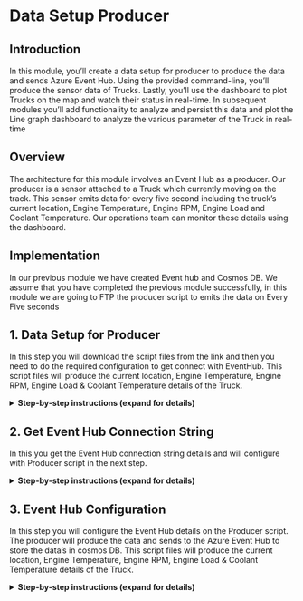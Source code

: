 
# Data Setup Producer

## Introduction

In this module, you’ll create a data setup for producer to  produce the data and sends Azure Event Hub. Using the provided command-line, you’ll produce the sensor data of Trucks. Lastly, you’ll use the dashboard to plot Trucks on the map and watch their status in real-time. In subsequent modules you’ll add functionality to analyze and persist this data and plot the Line graph dashboard to analyze the various parameter of the Truck in real-time

## Overview

The architecture for this module involves an Event Hub as a producer. Our producer is a sensor attached to a Truck which currently moving on the track. This sensor emits data for every five second including the truck’s current location, Engine Temperature, Engine RPM, Engine Load and Coolant Temperature. Our operations team can monitor these details using the dashboard.


## Implementation

In our previous module we have created Event hub and Cosmos DB. We assume that you have completed the previous module successfully, in this module we are going to FTP the producer script to emits the data on Every Five seconds
  
## 1. Data Setup for Producer

In this step you will download the script files from the link and then you need to do the required configuration to get connect with EventHub. This script files will produce the current location, Engine Temperature, Engine RPM, Engine Load & Coolant Temperature details of the Truck.

<details>
<summary><strong>Step-by-step instructions (expand for details)</strong></summary><p>
 
 1. Click the [link](https://github.com/iyyappan16/Azure_HereMap/blob/master/Data_Setup_Producer/Producer.zip) and download the zip file (Producer.zip) and extract it to your local machine.

	
1. Open Azure Portal home page and login with your credentials.

	![HERE Maps & Location Services Data Streams](Producer/1.png)

1. Click on **Cloud shell** to open the Azure PowerShell command-line.

1. Let’s it open the PowerShell command-line it may take few seconds to open up

	![HERE Maps & Location Services Data Streams](Producer/2.png)
	
1. Ensure that the command-line interface indicates its PowerShell, by default it will be in the Azure directory. We need to set location to execute our Producer script. Execute the below command to set location

                >Set-Location $home 
	
		
6. It changes the directory and it set’s the home location of the user profile

	
1. In menu tab click on Upload/Download files icon then click on upload to upload our zip file 

	![HERE Maps & Location Services Data Streams Pricing Page](Producer/3.png)
	
1. Browse to the directory where you saved the Zip file locally which you have downloaded in step-1. Choose the file and Upload.

	![HERE Maps & Location Services Data Streams Pricing Page](Producer/4.png)
	
1. Once the upload is completed successfully. The you need to extract the file, for extracting it  use the below command

	            >Expand-Archive “Producer.zip”
         
        
      ![HERE Maps & Location Services Data Streams Pricing Page](Producer/5.png)
  
1. It may take few seconds to extract, after successful extraction you can verify the file by using the below command. 

              >ls
              
1. It lists the directories available in the current directory. so, you can find the unzipped/ extracted **Producer** folder. 
  
</p></details>



## 2. Get Event Hub Connection String

In this you get the Event Hub connection string details and will configure with Producer script in the next step. 

<details>
<summary><strong>Step-by-step instructions (expand for details)</strong></summary><p>
 
1. Open Azure Portal home page in New tab

1. Select **All services** on the left navigational menu.


1. Select **Event Hubs** in the **Analytics** section.

1. In the list of event hubs, select your event hub.
	
	
1. On the **Event Hubs Namespace** page, select **Shared Access Policies** on the left menu.

	![HERE Maps & Location Services Data Streams Pricing Page](Producer/6.png)
		
6. Select a **shared access policy** in the list of policies. The default one is named: **RootManageSharedAccessPolicy**. You can add a policy with appropriate permissions (read, write), and use that policy.


	![HERE Maps & Location Services Data Streams Pricing Page](Producer/7.png)
	
	
1. Select the **copy** button next to the **Connection string-primary key** field. Copy this key to use in the upcoming step

	![HERE Maps & Location Services Data Streams Pricing Page](Producer/8.png)
	
  
</p></details>


## 3. Event Hub Configuration

In this step you will configure the Event Hub details on the Producer script. The producer will produce the data and sends to the Azure Event Hub to store the data’s in cosmos DB. This script files will produce the current location, Engine Temperature, Engine RPM, Engine Load & Coolant Temperature details of the Truck. 

<details>
<summary><strong>Step-by-step instructions (expand for details)</strong></summary><p>
 
1. Go back to the first window where Azure Cloud shell command line will be running

1. Navigate to the Producer directory by executing the below command

		>cd Producer

1. In menu tab click on Open editor icon, it opens the VS code text editor online

	![HERE Maps & Location Services Data Streams Pricing Page](Producer/9.png)

1. In the text editor left panel select the **Producer** folder under this find & open **index.js**

	![HERE Maps & Location Services Data Streams Pricing Page](Producer/10.png)
	
	
1. In index.js Find the variable **EVENTHUB_CONNECTION_STRING**  and replace the Eventhub connection string value which you copied in the previous Step. 

		
6. Find the variable **HERE_APP_ID** & **HERE_APP_CODE**, and replace the HERE credentials which you created in the previous module
	
	
1. After making the changes, click on more tab to save the file. Click on more tab on the right corner, click **save** to save the file. Then click on close editor to close the window.

	![HERE Maps & Location Services Data Streams Pricing Page](Producer/11.png)
	
		
1. Now back in to PowerShell execute the below command to validate the producer script. You can see the data’s emitting by the Trucks. By default, it produces five trucks data.

		>node index.js	
	
	![HERE Maps & Location Services Data Streams Pricing Page](Producer/12.png)
	
	
1. You can run up to 10 Trucks to emit data. You can mention the number of trucks should run at a time by mentioning in the command line. You can mention from 1 to 10.

	![HERE Maps & Location Services Data Streams Pricing Page](Producer/13.png)
	  
</p></details>









